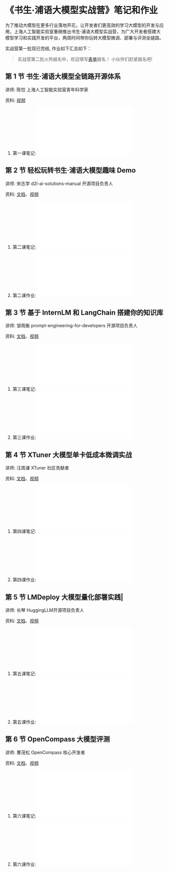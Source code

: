 
# 《书生·浦语大模型实战营》笔记和作业

为了推动大模型在更多行业落地开花，让开发者们更高效的学习大模型的开发与应用，上海人工智能实验室重磅推出书生·浦语大模型实战营，为广大开发者搭建大模型学习和实践开发的平台，两周时间带你玩转大模型微调、部署与评测全链路。

实战营第一批现已完结, 作业如下汇总如下：

> 实战营第二批火热报名中，欢迎填写[表单](https://www.wjx.top/vm/Yzzz2mi.aspx?udsid=876275)报名！
> 小伙伴们赶紧报名吧!

## 第 1 节 书生·浦语大模型全链路开源体系

讲师: 陈恺 上海人工智能实验室青年科学家

资料: [视频](https://www.bilibili.com/video/BV1Rc411b7ns/)

1. 第一课笔记: ![lesson1.md](lesson1.md)

## 第 2 节 轻松玩转书生·浦语大模型趣味 Demo

讲师: 宋志学 d2l-ai-solutions-manual 开源项目负责人

资料: [文档](./helloworld/hello_world.md)、[视频](https://www.bilibili.com/video/BV1Ci4y1z72H)

1. 第二课笔记: ![lesson2.md](lesson2.md)
1. 第二课作业: ![lesson2_homework.md](lesson2_homework.md)

## 第 3 节 基于 InternLM 和 LangChain 搭建你的知识库

讲师: 邹雨衡 prompt-engineering-for-developers 开源项目负责人

资料: [文档](./langchain/readme.md)、[视频](https://www.bilibili.com/video/BV1sT4y1p71V/)

1. 第三课笔记: ![lesson3.md](lesson3.md)
1. 第三课作业: ![lesson3_homework.md](lesson3_homework.md)

## 第 4 节 XTuner 大模型单卡低成本微调实战

讲师: 汪周谦 XTuner 社区贡献者

资料: [文档](./xtuner/README.md)、[视频](https://www.bilibili.com/video/BV1yK4y1B75J)

1. 第四课笔记: ![lesson4.md](lesson4.md)
1. 第四课作业: ![lesson4_homework.md](lesson4_homework.md)

## 第 5 节 LMDeploy 大模型量化部署实践|

讲师: 长琴 HuggingLLM开源项目负责人

资料: [文档](./lmdeploy/lmdeploy.md)、[视频](https://www.bilibili.com/video/BV1iW4y1A77P)

1. 第五课笔记: ![lesson5.md](lesson5.md)
1. 第五课作业: ![lesson5_homework.md](lesson5_homework.md)


## 第 6 节 OpenCompass 大模型评测

讲师: 曹茂松 OpenCompass 核心开发者

资料: [文档](./opencompass/opencompass_tutorial.md)、[视频](https://www.bilibili.com/video/BV1Gg4y1U7uc/)

1. 第六课笔记: ![lesson6.md](lesson6.md)
1. 第六课作业: ![lesson6_homework.md](lesson6_homework.md)
